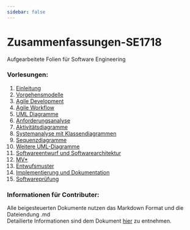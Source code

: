 ```yaml
---
sidebar: false
---
```


Zusammenfassungen-SE1718
========================
Aufgearbeitete Folien für Software Engineering

### Vorlesungen:
1. [Einleitung](/vorlesung1/vorlesung1)
2. [Vorgehensmodelle](/vorlesung2/vorlesung2)
3. [Agile Development](/vorlesung3/vorlesung3)
4. [Agile Workflow](/vorlesung4/vorlesung4)
5. [UML Diagramme](/vorlesung5/vorlesung5)
6. [Anforderungsanalyse](/vorlesung6/vorlesung6)
7. [Aktivitätsdiagramme](/vorlesung7/vorlesung7)
8. [Systemanalyse mit Klassendiagrammen](/vorlesung8/vorlesung8)
9. [Sequenzdiagramme](/vorlesung9/vorlesung9)
10. ​[Weitere UML-Diagramme](/vorlesung10/vorlesung10)
11. ​[Softwareentwurf und Softwarearchitektur](/vorlesung11/vorlesung11)
12. [MV*](/vorlesung12/zusammenfassung)
13. [Entwufsmuster](/vorlesung13/README)
14. [Implementierung und Dokumentation](/vorlesung14/zusammenfassung14)
14. [Softwareprüfung](/vorlesung15/vorlesung15)

### Informationen für Contributer:
Alle beigesteuerten Dokumente nutzen das Markdown Format und die Dateiendung .md
<br>
Detailierte Informationen sind dem Dokument [hier](/CONTRIBUTING) zu entnehmen.
